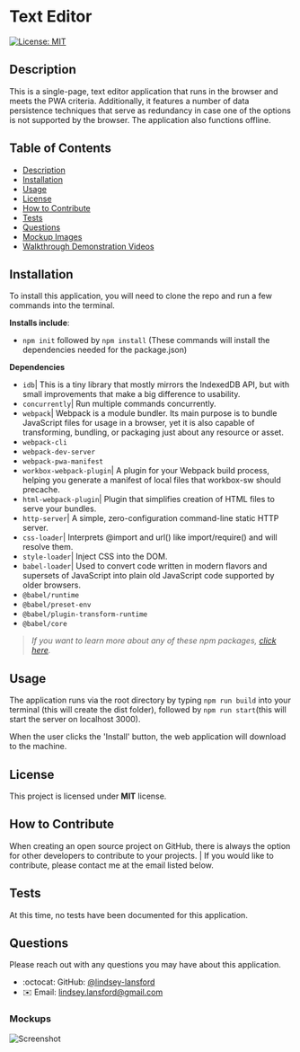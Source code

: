 # Text Editor
  [![License: MIT](https://img.shields.io/badge/License-MIT-yellow.svg)](https://opensource.org/licenses/MIT)

## Description

This is  a single-page, text editor application that runs in the browser and meets the PWA criteria. Additionally, it features a number of data persistence techniques that serve as redundancy in case one of the options is not supported by the browser. The application also functions offline.


## Table of Contents

  - [Description](#description)
  - [Installation](#installation)
  - [Usage](#usage)
  - [License](#license)
  - [How to Contribute](#how-to-contribute)
  - [Tests](#tests)
  - [Questions](#questions)
  - [Mockup Images](#mockups)
  - [Walkthrough Demonstration Videos](#walkthrough-demonstration-videos)

## Installation

To install this application, you will need to clone the repo and run a few commands into the terminal. 

**Installs include**:

* ``npm init`` followed by ``npm install`` (These commands will install the dependencies needed for the package.json)

**Dependencies**
* ``idb``| This is a tiny library that mostly mirrors the IndexedDB API, but with small improvements that make a big difference to usability.
* ``concurrently``| Run multiple commands concurrently.
* ``webpack``| Webpack is a module bundler. Its main purpose is to bundle JavaScript files for usage in a browser, yet it is also capable of transforming, bundling, or packaging just about any resource or asset.
* ``webpack-cli``
* ``webpack-dev-server``
* ``webpack-pwa-manifest``
* ``workbox-webpack-plugin``| A plugin for your Webpack build process, helping you generate a manifest of local files that workbox-sw should precache.
* ``html-webpack-plugin``| Plugin that simplifies creation of HTML files to serve your bundles.
* ``http-server``| A simple, zero-configuration command-line static HTTP server.
* ``css-loader``| Interprets @import and url() like import/require() and will resolve them.
* ``style-loader``| Inject CSS into the DOM.
* ``babel-loader``| Used to convert code written in modern flavors and supersets of JavaScript into plain old JavaScript code supported by older browsers.
* ``@babel/runtime``
* ``@babel/preset-env``
* ``@babel/plugin-transform-runtime``
* ``@babel/core``

>_If you want to learn more about any of these npm packages, [click here](https://www.npmjs.com/)._

## Usage

The application runs via the root directory by typing ``npm run build`` into your terminal (this will create the dist folder), followed by ``npm run start``(this will start the server on localhost 3000).

When the user clicks the 'Install' button, the web application will download to the machine.

## License

This project is licensed under **MIT** license.

## How to Contribute

When creating an open source project on GitHub, there is always the option for other developers to contribute to your projects. | If you would like to contribute, please contact me at the email listed below.

## Tests

At this time, no tests have been documented for this application.

## Questions

Please reach out with any questions you may have about this application.

* :octocat: GitHub: [@lindsey-lansford](https://github.com/lindsey-lansford)
* :envelope: Email: lindsey.lansford@gmail.com

### Mockups

![Screenshot](./assets/compass.png)
